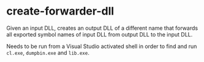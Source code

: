 # create-forwarder-dll

Given an input DLL, creates an output DLL of a different name that
forwards all exported symbol names of input DLL from output DLL
to the input DLL.

Needs to be run from a Visual Studio activated shell in order
to find and run `cl.exe`, `dumpbin.exe` and `lib.exe`.
